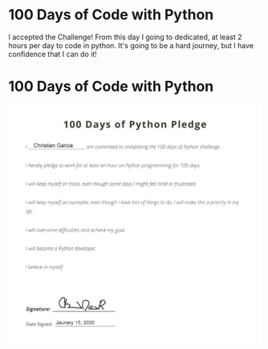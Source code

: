 # 100 Days of Code with Python
I accepted the Challenge! From this day I going to dedicated, at least 2 hours per day to code in python. It's going to be a hard journey, but I have confidence that I can do it!

# 100 Days of Code with Python

<p align="center">
  <img src="https://github.com/rojolocco/100-Days-of-Code-with-Python/blob/main/assets/img/100_Days_of_Code_with_Python_Pledge.png">
</p>